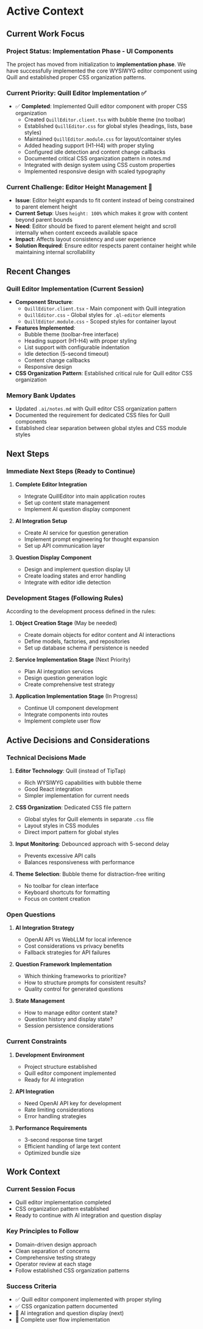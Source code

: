 # Active Context

## Current Work Focus

### Project Status: Implementation Phase - UI Components

The project has moved from initialization to **implementation phase**. We have successfully implemented the core WYSIWYG editor component using Quill and established proper CSS organization patterns.

### Current Priority: Quill Editor Implementation ✅

- ✅ **Completed**: Implemented Quill editor component with proper CSS organization
  - Created `QuillEditor.client.tsx` with bubble theme (no toolbar)
  - Established `QuillEditor.css` for global styles (headings, lists, base styles)
  - Maintained `QuillEditor.module.css` for layout/container styles
  - Added heading support (H1-H4) with proper styling
  - Configured idle detection and content change callbacks
  - Documented critical CSS organization pattern in notes.md
  - Integrated with design system using CSS custom properties
  - Implemented responsive design with scaled typography

### Current Challenge: Editor Height Management 🚧

- **Issue**: Editor height expands to fit content instead of being constrained to parent element height
- **Current Setup**: Uses `height: 100%` which makes it grow with content beyond parent bounds
- **Need**: Editor should be fixed to parent element height and scroll internally when content exceeds available space
- **Impact**: Affects layout consistency and user experience
- **Solution Required**: Ensure editor respects parent container height while maintaining internal scrollability

## Recent Changes

### Quill Editor Implementation (Current Session)
- **Component Structure**: 
  - `QuillEditor.client.tsx` - Main component with Quill integration
  - `QuillEditor.css` - Global styles for `.ql-editor` elements
  - `QuillEditor.module.css` - Scoped styles for container layout
- **Features Implemented**:
  - Bubble theme (toolbar-free interface)
  - Heading support (H1-H4) with proper styling
  - List support with configurable indentation
  - Idle detection (5-second timeout)
  - Content change callbacks
  - Responsive design
- **CSS Organization Pattern**: Established critical rule for Quill editor CSS organization

### Memory Bank Updates
- Updated `.ai/notes.md` with Quill editor CSS organization pattern
- Documented the requirement for dedicated CSS files for Quill components
- Established clear separation between global styles and CSS module styles

## Next Steps

### Immediate Next Steps (Ready to Continue)

1. **Complete Editor Integration**
   - Integrate QuillEditor into main application routes
   - Set up content state management
   - Implement AI question display component

2. **AI Integration Setup**
   - Create AI service for question generation
   - Implement prompt engineering for thought expansion
   - Set up API communication layer

3. **Question Display Component**
   - Design and implement question display UI
   - Create loading states and error handling
   - Integrate with editor idle detection

### Development Stages (Following Rules)

According to the development process defined in the rules:

1. **Object Creation Stage** (May be needed)
   - Create domain objects for editor content and AI interactions
   - Define models, factories, and repositories
   - Set up database schema if persistence is needed

2. **Service Implementation Stage** (Next Priority)
   - Plan AI integration services
   - Design question generation logic
   - Create comprehensive test strategy

3. **Application Implementation Stage** (In Progress)
   - Continue UI component development
   - Integrate components into routes
   - Implement complete user flow

## Active Decisions and Considerations

### Technical Decisions Made

1. **Editor Technology**: Quill (instead of TipTap)
   - Rich WYSIWYG capabilities with bubble theme
   - Good React integration
   - Simpler implementation for current needs

2. **CSS Organization**: Dedicated CSS file pattern
   - Global styles for Quill elements in separate `.css` file
   - Layout styles in CSS modules
   - Direct import pattern for global styles

3. **Input Monitoring**: Debounced approach with 5-second delay
   - Prevents excessive API calls
   - Balances responsiveness with performance

4. **Theme Selection**: Bubble theme for distraction-free writing
   - No toolbar for clean interface
   - Keyboard shortcuts for formatting
   - Focus on content creation

### Open Questions

1. **AI Integration Strategy**
   - OpenAI API vs WebLLM for local inference
   - Cost considerations vs privacy benefits
   - Fallback strategies for API failures

2. **Question Framework Implementation**
   - Which thinking frameworks to prioritize?
   - How to structure prompts for consistent results?
   - Quality control for generated questions

3. **State Management**
   - How to manage editor content state?
   - Question history and display state?
   - Session persistence considerations

### Current Constraints

1. **Development Environment**
   - Project structure established
   - Quill editor component implemented
   - Ready for AI integration

2. **API Integration**
   - Need OpenAI API key for development
   - Rate limiting considerations
   - Error handling strategies

3. **Performance Requirements**
   - 3-second response time target
   - Efficient handling of large text content
   - Optimized bundle size

## Work Context

### Current Session Focus
- Quill editor implementation completed
- CSS organization pattern established
- Ready to continue with AI integration and question display

### Key Principles to Follow
- Domain-driven design approach
- Clean separation of concerns
- Comprehensive testing strategy
- Operator review at each stage
- Follow established CSS organization patterns

### Success Criteria
- ✅ Quill editor component implemented with proper styling
- ✅ CSS organization pattern documented
- 🚧 AI integration and question display (next)
- 🚧 Complete user flow implementation 